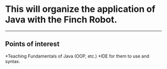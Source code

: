 # This will organize the application of Java with the Finch Robot.
-------
Points of interest
--------
*Teaching Fundamentals of Java (OOP, etc.)
*IDE for them to use and syntax.
